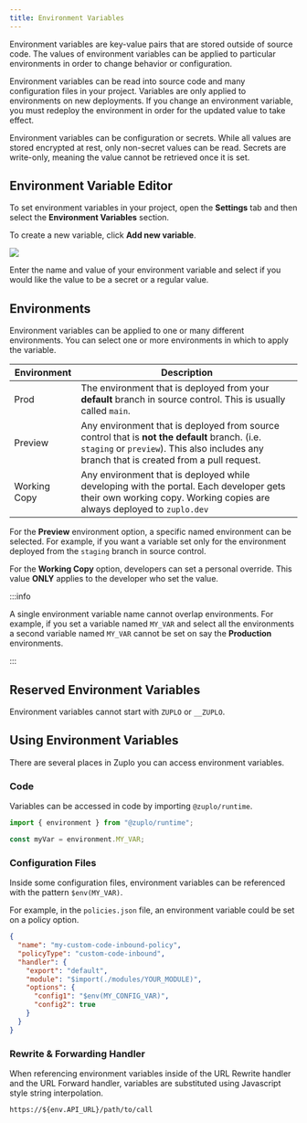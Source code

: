 ```yaml
---
title: Environment Variables
---
```


Environment variables are key-value pairs that are stored outside of source code. The values of environment variables can be applied to particular environments in order to change behavior or configuration.

Environment variables can be read into source code and many configuration files in your project. Variables are only applied to environments on new deployments. If you change an environment variable, you must redeploy the environment in order for the updated value to take effect.

Environment variables can be configuration or secrets. While all values are stored encrypted at rest, only non-secret values can be read. Secrets are write-only, meaning the value cannot be retrieved once it is set.

## Environment Variable Editor

To set environment variables in your project, open the <SettingsTabIcon /> **Settings** tab and then select the **Environment Variables** section.

To create a new variable, click **Add new variable**.

![](https://cdn.zuplo.com/assets/bec84962-0139-4371-b3fd-a30e70860169.png)

Enter the name and value of your environment variable and select if you would like the value to be a secret or a regular value.

## Environments

Environment variables can be applied to one or many different environments. You can select one or more environments in which to apply the variable.

| Environment  | Description                                                                                                                                                                                |
| ------------ | ------------------------------------------------------------------------------------------------------------------------------------------------------------------------------------------ |
| Prod         | The environment that is deployed from your **default** branch in source control. This is usually called `main`.                                                                            |
| Preview      | Any environment that is deployed from source control that is **not the default** branch. (i.e. `staging` or `preview`). This also includes any branch that is created from a pull request. |
| Working Copy | Any environment that is deployed while developing with the portal. Each developer gets their own working copy. Working copies are always deployed to `zuplo.dev`                           |

For the **Preview** environment option, a specific named environment can be selected. For example, if you want a variable set only for the environment deployed from the `staging` branch in source control.

For the **Working Copy** option, developers can set a personal override. This value **ONLY** applies to the developer who set the value.

:::info

A single environment variable name cannot overlap environments. For example, if you set a variable named `MY_VAR` and select all the environments a second variable named `MY_VAR` cannot be set on say the **Production** environments.

:::

## Reserved Environment Variables

Environment variables cannot start with `ZUPLO` or `__ZUPLO`.

## Using Environment Variables

There are several places in Zuplo you can access environment variables.

### Code

Variables can be accessed in code by importing `@zuplo/runtime`.

```ts
import { environment } from "@zuplo/runtime";

const myVar = environment.MY_VAR;
```

### Configuration Files

Inside some configuration files, environment variables can be referenced with the pattern `$env(MY_VAR)`.

For example, in the `policies.json` file, an environment variable could be set on a policy option.

```json
{
  "name": "my-custom-code-inbound-policy",
  "policyType": "custom-code-inbound",
  "handler": {
    "export": "default",
    "module": "$import(./modules/YOUR_MODULE)",
    "options": {
      "config1": "$env(MY_CONFIG_VAR)",
      "config2": true
    }
  }
}
```

### Rewrite & Forwarding Handler

When referencing environment variables inside of the URL Rewrite handler and the URL Forward handler, variables are substituted using Javascript style string interpolation.

```txt
https://${env.API_URL}/path/to/call
```
